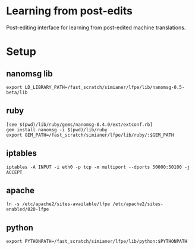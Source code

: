 # Learning from post-edits
Post-editing interface for learning from post-edited machine translations.

# Setup
## nanomsg lib
    export LD_LIBRARY_PATH=/fast_scratch/simianer/lfpe/lib/nanomsg-0.5-beta/lib

## ruby
    [see $(pwd)/lib/ruby/gems/nanomsg-0.4.0/ext/extconf.rb]
    gem install nanomsg -i $(pwd)/lib/ruby
    export GEM_PATH=/fast_scratch/simianer/lfpe/lib/ruby/:$GEM_PATH

## iptables
    iptables -A INPUT -i eth0 -p tcp -m multiport --dports 50000:50100 -j ACCEPT

## apache
    ln -s /etc/apache2/sites-available/lfpe /etc/apache2/sites-enabled/020-lfpe

## python
    export PYTHONPATH=/fast_scratch/simianer/lfpe/lib/python:$PYTHONPATH

